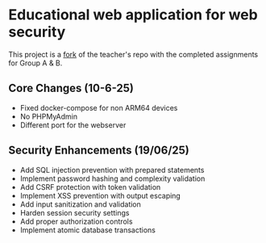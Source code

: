 # Educational web application for web security
This project is a [fork](https://github.com/CarloRuheAlfa/secureprogramminglessons) of the teacher's repo with the completed assignments for Group A & B.


## Core Changes (10-6-25)
- Fixed docker-compose for non ARM64 devices
- No PHPMyAdmin
- Different port for the webserver

## Security Enhancements (19/06/25)
- Add SQL injection prevention with prepared statements
- Implement password hashing and complexity validation  
- Add CSRF protection with token validation
- Implement XSS prevention with output escaping
- Add input sanitization and validation
- Harden session security settings
- Add proper authorization controls
- Implement atomic database transactions
